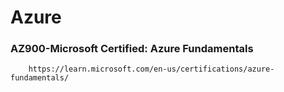 # Azure
### AZ900-Microsoft Certified: Azure Fundamentals 
        https://learn.microsoft.com/en-us/certifications/azure-fundamentals/ 

